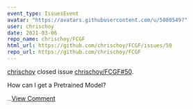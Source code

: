 ```yaml
---
event_type: IssuesEvent
avatar: "https://avatars.githubusercontent.com/u/5080549?"
user: chrischoy
date: 2021-03-06
repo_name: chrischoy/FCGF
html_url: https://github.com/chrischoy/FCGF/issues/50
repo_url: https://github.com/chrischoy/FCGF
---
```


<a href='https://github.com/chrischoy' target='_blank'>chrischoy</a> closed issue <a href='https://github.com/chrischoy/FCGF/issues/50' target='_blank'>chrischoy/FCGF#50</a>.

<p>How can I get a Pretrained Model? </p><small>...</small><a href='https://github.com/chrischoy/FCGF/issues/50' target='_blank'>View Comment</a>